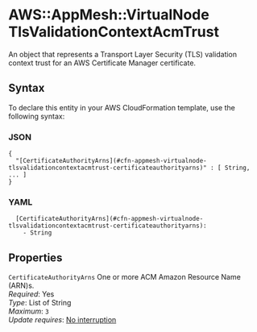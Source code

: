 # AWS::AppMesh::VirtualNode TlsValidationContextAcmTrust<a name="aws-properties-appmesh-virtualnode-tlsvalidationcontextacmtrust"></a>

An object that represents a Transport Layer Security \(TLS\) validation context trust for an AWS Certificate Manager certificate\.

## Syntax<a name="aws-properties-appmesh-virtualnode-tlsvalidationcontextacmtrust-syntax"></a>

To declare this entity in your AWS CloudFormation template, use the following syntax:

### JSON<a name="aws-properties-appmesh-virtualnode-tlsvalidationcontextacmtrust-syntax.json"></a>

```
{
  "[CertificateAuthorityArns](#cfn-appmesh-virtualnode-tlsvalidationcontextacmtrust-certificateauthorityarns)" : [ String, ... ]
}
```

### YAML<a name="aws-properties-appmesh-virtualnode-tlsvalidationcontextacmtrust-syntax.yaml"></a>

```
  [CertificateAuthorityArns](#cfn-appmesh-virtualnode-tlsvalidationcontextacmtrust-certificateauthorityarns): 
    - String
```

## Properties<a name="aws-properties-appmesh-virtualnode-tlsvalidationcontextacmtrust-properties"></a>

`CertificateAuthorityArns`  <a name="cfn-appmesh-virtualnode-tlsvalidationcontextacmtrust-certificateauthorityarns"></a>
One or more ACM Amazon Resource Name \(ARN\)s\.  
*Required*: Yes  
*Type*: List of String  
*Maximum*: `3`  
*Update requires*: [No interruption](https://docs.aws.amazon.com/AWSCloudFormation/latest/UserGuide/using-cfn-updating-stacks-update-behaviors.html#update-no-interrupt)